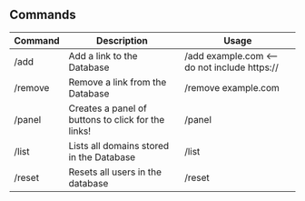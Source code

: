 ## Commands
| Command | Description | Usage |
| --- | --- | --- |
| /add | Add a link to the Database | /add example.com <-- do not include https:// |
| /remove | Remove a link from the Database | /remove example.com |
| /panel | Creates a panel of buttons to click for the links! | /panel |
| /list | Lists all domains stored in the Database | /list |
| /reset | Resets all users in the database | /reset |